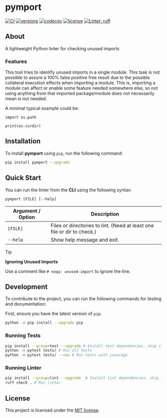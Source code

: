 # pymport

[![CI](https://github.com/rmoralespp/pymport/workflows/CI/badge.svg)](https://github.com/rmoralespp/pymport/actions?query=event%3Arelease+workflow%3ACI)
[![versions](https://img.shields.io/pypi/pyversions/pymport.svg)](https://github.com/rmoralespp/pymport)
[![codecov](https://codecov.io/gh/rmoralespp/pymport/branch/main/graph/badge.svg)](https://app.codecov.io/gh/rmoralespp/pymport)
[![license](https://img.shields.io/github/license/rmoralespp/pymport.svg)](https://github.com/rmoralespp/pymport/blob/main/LICENSE)
[![Linter: ruff](https://img.shields.io/badge/linter-_ruff-orange)](https://github.com/charliermarsh/ruff)

## About

A lightweight Python linter for checking unused imports

### Features

This tool tries to identify unused imports in a single module.
This task is not possible to assure a 100% false positive free result due to the
possible collateral execution effects when importing a module.
This is, importing a module can affect or enable some feature needed somewhere
else, so not using anything from that imported package/module does not necessarily mean
is not needed.

A minimal typical example could be:

```
import os.path

print(os.curdir)
```

## Installation

To install **pymport** using `pip`, run the following command:

```bash
pip install pymport --upgrade
```

## Quick Start

You can run the linter from the **CLI** using the following syntax:

`pymport [FILE] [--help]`

| Argument / Option | Description                                                             |
|-------------------|-------------------------------------------------------------------------|
| `[FILE]`          | Files or directories to lint. (Need at least one file or dir to check.) |
| `--help`          | Show help message and exit.                                             |

> [!TIP]
> **Ignoring Unused Imports**
>
> Use a comment like `# noqa: unused-import` to ignore the line.

## Development

To contribute to the project, you can run the following commands for testing and documentation:

First, ensure you have the latest version of `pip`:

```bash
python -m pip install --upgrade pip
```

### Running Tests

```bash
pip install --group=test --upgrade # Install test dependencies, skip if already installed
python -m pytest tests/ # Run all tests
python -m pytest tests/ --cov # Run tests with coverage
```

### Running Linter

```bash
pip install --group=lint --upgrade  # Install lint dependencies, skip if already installed
ruff check . # Run linter
```

## License

This project is licensed under the [MIT license](LICENSE).
